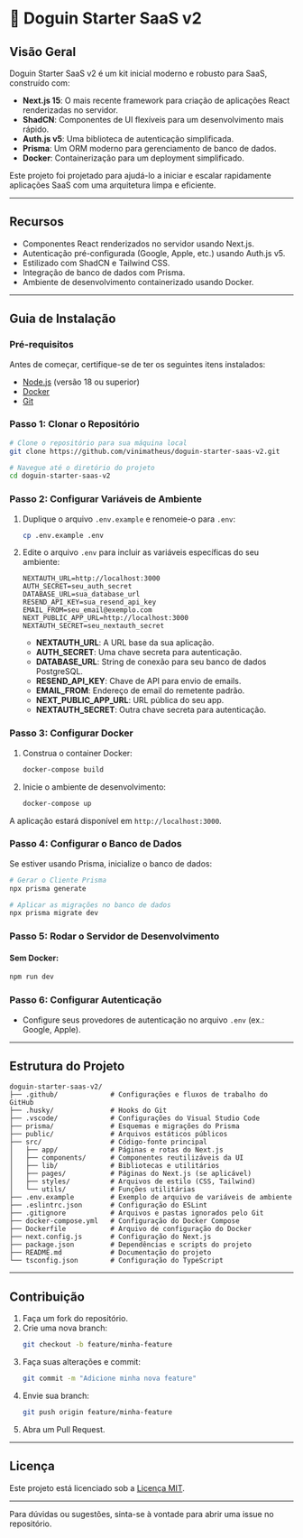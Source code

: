 # 🐶 Doguin Starter SaaS v2

## Visão Geral

Doguin Starter SaaS v2 é um kit inicial moderno e robusto para SaaS, construído com:

- **Next.js 15**: O mais recente framework para criação de aplicações React renderizadas no servidor.
- **ShadCN**: Componentes de UI flexíveis para um desenvolvimento mais rápido.
- **Auth.js v5**: Uma biblioteca de autenticação simplificada.
- **Prisma**: Um ORM moderno para gerenciamento de banco de dados.
- **Docker**: Containerização para um deployment simplificado.

Este projeto foi projetado para ajudá-lo a iniciar e escalar rapidamente aplicações SaaS com uma arquitetura limpa e eficiente.

---

## Recursos

- Componentes React renderizados no servidor usando Next.js.
- Autenticação pré-configurada (Google, Apple, etc.) usando Auth.js v5.
- Estilizado com ShadCN e Tailwind CSS.
- Integração de banco de dados com Prisma.
- Ambiente de desenvolvimento containerizado usando Docker.

---

## Guia de Instalação

### Pré-requisitos

Antes de começar, certifique-se de ter os seguintes itens instalados:

- [Node.js](https://nodejs.org/) (versão 18 ou superior)
- [Docker](https://www.docker.com/)
- [Git](https://git-scm.com/)

### Passo 1: Clonar o Repositório

```bash
# Clone o repositório para sua máquina local
git clone https://github.com/vinimatheus/doguin-starter-saas-v2.git

# Navegue até o diretório do projeto
cd doguin-starter-saas-v2
```

### Passo 2: Configurar Variáveis de Ambiente

1. Duplique o arquivo `.env.example` e renomeie-o para `.env`:

   ```bash
   cp .env.example .env
   ```

2. Edite o arquivo `.env` para incluir as variáveis específicas do seu ambiente:

   ```env
   NEXTAUTH_URL=http://localhost:3000
   AUTH_SECRET=seu_auth_secret
   DATABASE_URL=sua_database_url
   RESEND_API_KEY=sua_resend_api_key
   EMAIL_FROM=seu_email@exemplo.com
   NEXT_PUBLIC_APP_URL=http://localhost:3000
   NEXTAUTH_SECRET=seu_nextauth_secret
   ```

   - **NEXTAUTH\_URL**: A URL base da sua aplicação.
   - **AUTH\_SECRET**: Uma chave secreta para autenticação.
   - **DATABASE\_URL**: String de conexão para seu banco de dados PostgreSQL.
   - **RESEND\_API\_KEY**: Chave de API para envio de emails.
   - **EMAIL\_FROM**: Endereço de email do remetente padrão.
   - **NEXT\_PUBLIC\_APP\_URL**: URL pública do seu app.
   - **NEXTAUTH\_SECRET**: Outra chave secreta para autenticação.

### Passo 3: Configurar Docker

1. Construa o container Docker:

   ```bash
   docker-compose build
   ```

2. Inicie o ambiente de desenvolvimento:

   ```bash
   docker-compose up
   ```

A aplicação estará disponível em `http://localhost:3000`.

### Passo 4: Configurar o Banco de Dados

Se estiver usando Prisma, inicialize o banco de dados:

```bash
# Gerar o Cliente Prisma
npx prisma generate

# Aplicar as migrações no banco de dados
npx prisma migrate dev
```

### Passo 5: Rodar o Servidor de Desenvolvimento

#### Sem Docker:

```bash
npm run dev
```

### Passo 6: Configurar Autenticação

- Configure seus provedores de autenticação no arquivo `.env` (ex.: Google, Apple).

---

## Estrutura do Projeto

```
doguin-starter-saas-v2/
├── .github/             # Configurações e fluxos de trabalho do GitHub
├── .husky/              # Hooks do Git
├── .vscode/             # Configurações do Visual Studio Code
├── prisma/              # Esquemas e migrações do Prisma
├── public/              # Arquivos estáticos públicos
├── src/                 # Código-fonte principal
│   ├── app/             # Páginas e rotas do Next.js
│   ├── components/      # Componentes reutilizáveis da UI
│   ├── lib/             # Bibliotecas e utilitários
│   ├── pages/           # Páginas do Next.js (se aplicável)
│   ├── styles/          # Arquivos de estilo (CSS, Tailwind)
│   └── utils/           # Funções utilitárias
├── .env.example         # Exemplo de arquivo de variáveis de ambiente
├── .eslintrc.json       # Configuração do ESLint
├── .gitignore           # Arquivos e pastas ignorados pelo Git
├── docker-compose.yml   # Configuração do Docker Compose
├── Dockerfile           # Arquivo de configuração do Docker
├── next.config.js       # Configuração do Next.js
├── package.json         # Dependências e scripts do projeto
├── README.md            # Documentação do projeto
└── tsconfig.json        # Configuração do TypeScript
```

---

## Contribuição

1. Faça um fork do repositório.
2. Crie uma nova branch:
   ```bash
   git checkout -b feature/minha-feature
   ```
3. Faça suas alterações e commit:
   ```bash
   git commit -m "Adicione minha nova feature"
   ```
4. Envie sua branch:
   ```bash
   git push origin feature/minha-feature
   ```
5. Abra um Pull Request.

---

## Licença

Este projeto está licenciado sob a [Licença MIT](LICENSE).

---

Para dúvidas ou sugestões, sinta-se à vontade para abrir uma issue no repositório.
